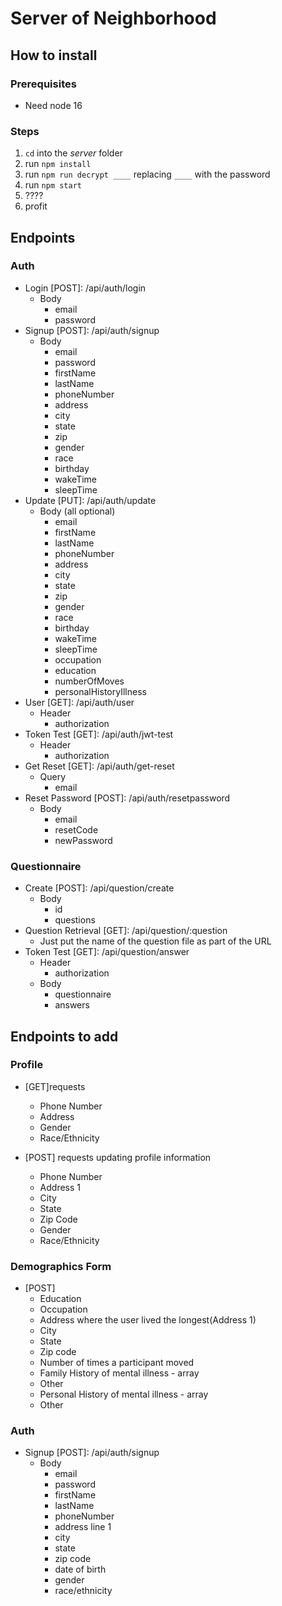 # Server of Neighborhood

## How to install

### Prerequisites
- Need node 16

### Steps
1. `cd` into the *server* folder
2. run `npm install`
3. run `npm run decrypt ____` replacing `____` with the password
5. run `npm start`
6. ????
7. profit

## Endpoints

### Auth
- Login [POST]: /api/auth/login
    - Body
        - email
        - password
- Signup [POST]: /api/auth/signup
    - Body
        - email
        - password
        - firstName
        - lastName
        - phoneNumber
        - address
        - city
        - state
        - zip
        - gender
        - race
        - birthday
        - wakeTime
        - sleepTime
- Update [PUT]: /api/auth/update
    - Body (all optional)
        - email
        - firstName
        - lastName
        - phoneNumber
        - address
        - city
        - state
        - zip
        - gender
        - race
        - birthday
        - wakeTime
        - sleepTime
        - occupation
        - education
        - numberOfMoves
        - personalHistoryIllness
- User [GET]: /api/auth/user
    - Header
        - authorization
- Token Test [GET]: /api/auth/jwt-test
    - Header
        - authorization
- Get Reset [GET]: /api/auth/get-reset
    - Query
        - email
- Reset Password [POST]: /api/auth/resetpassword
    - Body
        - email
        - resetCode
        - newPassword

### Questionnaire
- Create [POST]: /api/question/create
    - Body
        - id
        - questions
- Question Retrieval [GET]: /api/question/:question
    - Just put the name of the question file as part of the URL
- Token Test [GET]: /api/question/answer
    - Header
        - authorization
    - Body
        - questionnaire
        - answers

## Endpoints to add

### Profile

- [GET]requests
  - Phone Number
  - Address
  - Gender
  - Race/Ethnicity

- [POST] requests updating profile information
   - Phone Number
   - Address 1
   - City
   - State
   - Zip Code
   - Gender 
   - Race/Ethnicity

### Demographics Form

- [POST] 
  - Education
  - Occupation
  - Address where the user lived the longest(Address 1)
  - City
  - State
  - Zip code 
  - Number of times a participant moved
  - Family History of mental illness - array
  - Other
  - Personal History of mental illness - array
  - Other
### Auth
- Signup [POST]: /api/auth/signup
    - Body
        - email
        - password
        - firstName
        - lastName
        - phoneNumber
        - address line 1
        - city
        - state
        - zip code
        - date of birth
        - gender
        - race/ethnicity